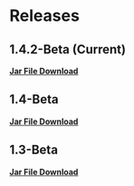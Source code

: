 # Releases

## 1.4.2-Beta (Current)

__[Jar File Download](https://gitlab.tu-clausthal.de/sfri16/discordmusicbotnetwork/raw/master/Jars/MusicBotNetwork_1.4.2-Beta.jar)__

## 1.4-Beta

__[Jar File Download](https://gitlab.tu-clausthal.de/sfri16/discordmusicbotnetwork/raw/master/Jars/MusicBotNetwork_1.4-Beta.jar)__

## 1.3-Beta

__[Jar File Download](https://gitlab.tu-clausthal.de/sfri16/discordmusicbotnetwork/raw/master/Jars/MusicBotNetwork_1.3-Beta.jar)__